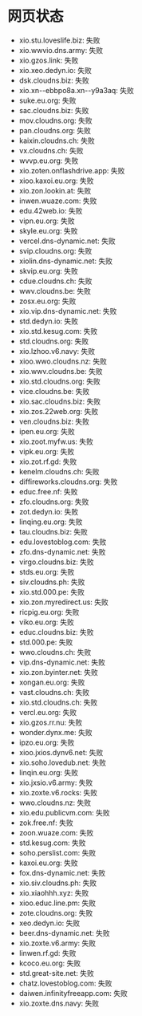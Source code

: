 # 网页状态
- xio.stu.loveslife.biz: 失败
- xio.wwvio.dns.army: 失败
- xio.gzos.link: 失败
- xio.xeo.dedyn.io: 失败
- dsk.cloudns.biz: 失败
- xio.xn--ebbpo8a.xn--y9a3aq: 失败
- suke.eu.org: 失败
- sac.cloudns.biz: 失败
- mov.cloudns.org: 失败
- pan.cloudns.org: 失败
- kaixin.cloudns.ch: 失败
- vx.cloudns.ch: 失败
- wvvp.eu.org: 失败
- xio.zoten.onflashdrive.app: 失败
- xioo.kaxoi.eu.org: 失败
- xio.zon.lookin.at: 失败
- inwen.wuaze.com: 失败
- edu.42web.io: 失败
- vipn.eu.org: 失败
- skyle.eu.org: 失败
- vercel.dns-dynamic.net: 失败
- svip.cloudns.org: 失败
- xiolin.dns-dynamic.net: 失败
- skvip.eu.org: 失败
- cdue.cloudns.ch: 失败
- wwv.cloudns.be: 失败
- zosx.eu.org: 失败
- xio.vip.dns-dynamic.net: 失败
- std.dedyn.io: 失败
- xio.std.kesug.com: 失败
- std.cloudns.org: 失败
- xio.lzhoo.v6.navy: 失败
- xioo.wwo.cloudns.nz: 失败
- xio.wwv.cloudns.be: 失败
- xio.std.cloudns.org: 失败
- vice.cloudns.be: 失败
- xio.sac.cloudns.biz: 失败
- xio.zos.22web.org: 失败
- ven.cloudns.biz: 失败
- ipen.eu.org: 失败
- xio.zoot.myfw.us: 失败
- vipk.eu.org: 失败
- xio.zot.rf.gd: 失败
- kenelm.cloudns.ch: 失败
- diffireworks.cloudns.org: 失败
- educ.free.nf: 失败
- zfo.cloudns.org: 失败
- zot.dedyn.io: 失败
- linqing.eu.org: 失败
- tau.cloudns.biz: 失败
- edu.lovestoblog.com: 失败
- zfo.dns-dynamic.net: 失败
- virgo.cloudns.biz: 失败
- stds.eu.org: 失败
- siv.cloudns.ph: 失败
- xio.std.000.pe: 失败
- xio.zon.myredirect.us: 失败
- ricpig.eu.org: 失败
- viko.eu.org: 失败
- educ.cloudns.biz: 失败
- std.000.pe: 失败
- wwo.cloudns.ch: 失败
- vip.dns-dynamic.net: 失败
- xio.zon.byinter.net: 失败
- xongan.eu.org: 失败
- vast.cloudns.ch: 失败
- xio.std.cloudns.ch: 失败
- vercl.eu.org: 失败
- xio.gzos.rr.nu: 失败
- wonder.dynx.me: 失败
- ipzo.eu.org: 失败
- xioo.jxios.dynv6.net: 失败
- xio.soho.lovedub.net: 失败
- linqin.eu.org: 失败
- xio.jxsio.v6.army: 失败
- xio.zoxte.v6.rocks: 失败
- wwo.cloudns.nz: 失败
- xio.edu.publicvm.com: 失败
- zok.free.nf: 失败
- zoon.wuaze.com: 失败
- std.kesug.com: 失败
- soho.perslist.com: 失败
- kaxoi.eu.org: 失败
- fox.dns-dynamic.net: 失败
- xio.siv.cloudns.ph: 失败
- xio.xiaohhh.xyz: 失败
- xioo.educ.line.pm: 失败
- zote.cloudns.org: 失败
- xeo.dedyn.io: 失败
- beer.dns-dynamic.net: 失败
- xio.zoxte.v6.army: 失败
- linwen.rf.gd: 失败
- kcoco.eu.org: 失败
- std.great-site.net: 失败
- chatz.lovestoblog.com: 失败
- daiwen.infinityfreeapp.com: 失败
- xio.zoxte.dns.navy: 失败
